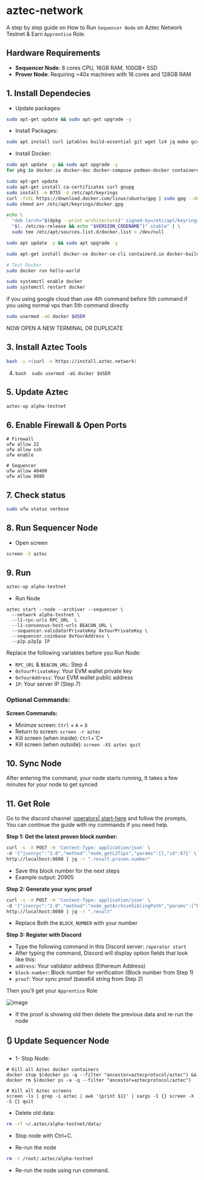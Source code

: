 # aztec-network
A step by step guide on How to Run `Sequencer Node` on Aztec Network Testnet & Earn `Apprentice` Role.

## Hardware Requirements
* **Sequencer Node**: 8 cores CPU, 16GB RAM, 100GB+ SSD
* **Prover Node**: Requiring ~40x machines with 16 cores and 128GB RAM


## 1. Install Dependecies
* Update packages:
```bash
sudo apt-get update && sudo apt-get upgrade -y
```

* Install Packages:
```bash
sudo apt install curl iptables build-essential git wget lz4 jq make gcc nano automake autoconf tmux htop nvme-cli libgbm1 pkg-config libssl-dev libleveldb-dev tar clang bsdmainutils ncdu unzip libleveldb-dev  -y
```

* Install Docker:
```bash
sudo apt update -y && sudo apt upgrade -y
for pkg in docker.io docker-doc docker-compose podman-docker containerd runc; do sudo apt-get remove $pkg; done

sudo apt-get update
sudo apt-get install ca-certificates curl gnupg
sudo install -m 0755 -d /etc/apt/keyrings
curl -fsSL https://download.docker.com/linux/ubuntu/gpg | sudo gpg --dearmor -o /etc/apt/keyrings/docker.gpg
sudo chmod a+r /etc/apt/keyrings/docker.gpg

echo \
  "deb [arch="$(dpkg --print-architecture)" signed-by=/etc/apt/keyrings/docker.gpg] https://download.docker.com/linux/ubuntu \
  "$(. /etc/os-release && echo "$VERSION_CODENAME")" stable" | \
  sudo tee /etc/apt/sources.list.d/docker.list > /dev/null

sudo apt update -y && sudo apt upgrade -y

sudo apt-get install docker-ce docker-ce-cli containerd.io docker-buildx-plugin docker-compose-plugin

# Test Docker
sudo docker run hello-world

sudo systemctl enable docker
sudo systemctl restart docker

```
if you using google cloud than use 4th command before 5th command if you using normal vps than 5th command directly 

```bash
sudo usermod -aG docker $USER
```

NOW OPEN A NEW TERMINAL OR DUPLICATE

## 3. Install Aztec Tools

```bash
bash -i <(curl -s https://install.aztec.network)
```
4. ``bash 
sudo usermod -aG docker $USER
``

## 5. Update Aztec

```bash
aztec-up alpha-testnet
```
## 6. Enable Firewall & Open Ports
```console
# Firewall
ufw allow 22
ufw allow ssh
ufw enable

# Sequencer
ufw allow 40400
ufw allow 8080
```
## 7. Check status
```bash
sudo ufw status verbose
```
## 8. Run Sequencer Node
* Open screen
```bash
screen -S aztec
```
## 9. Run
```bash
aztec-up alpha-testnet
```

   * Run Node
```
aztec start --node --archiver --sequencer \
  --network alpha-testnet \
  --l1-rpc-urls RPC_URL  \
  --l1-consensus-host-urls BEACON_URL \
  --sequencer.validatorPrivateKey 0xYourPrivateKey \
  --sequencer.coinbase 0xYourAddress \
  --p2p.p2pIp IP
```

Replace the following variables before you Run Node:
* `RPC_URL` & `BEACON_URL`: Step 4
* `0xYourPrivateKey`: Your EVM wallet private key
* `0xYourAddress`: Your EVM wallet public address
* `IP`: Your server IP (Step 7)

### Optional Commands:
**Screen Commands:**
* Minimze screen: `Ctrl` + `A` + `D`
* Return to screen: `screen -r aztec`
* Kill screen (when inside): `Ctrl`+`C+
* Kill screen (when outside): `screen -XS aztec quit`

## 10. Sync Node
After entering the command, your node starts running, It takes a few minutes for your node to get synced

## 11. Get Role
Go to the discord channel :[operators| start-here](https://discord.com/channels/1144692727120937080/1367196595866828982/1367323893324582954) and follow the prompts, You can continue the guide with my commands if you need help.

**Step 1: Get the latest proven block number:**
```bash
curl -s -X POST -H 'Content-Type: application/json' \
-d '{"jsonrpc":"2.0","method":"node_getL2Tips","params":[],"id":67}' \
http://localhost:8080 | jq -r ".result.proven.number"
```
* Save this block number for the next steps
* Example output: 20905

**Step 2: Generate your sync proof**
```bash
curl -s -X POST -H 'Content-Type: application/json' \
-d '{"jsonrpc":"2.0","method":"node_getArchiveSiblingPath","params":["BLOCK_NUMBER","BLOCK_NUMBER"],"id":67}' \
http://localhost:8080 | jq -r ".result"
```
* Replace Both the `BLOCK_NUMBER` with your number

**Step 3: Register with Discord**
* Type the following command in this Discord server: `/operator start`
* After typing the command, Discord will display option fields that look like this:
* `address`:            Your validator address (Ethereum Address)
* `block-number`:      Block number for verification (Block number from Step 1)
* `proof`:             Your sync proof (base64 string from Step 2)

Then you'll get your `Apprentice` Role

![image](https://github.com/user-attachments/assets/2ae9ff7c-59ba-43ec-9a23-76ef8ccb997c)


* If the proof is showing old then delete the previous data and re-run the node
## 🔃 Update Sequencer Node
* 1- Stop Node:
```console
# Kill all Aztec docker containers
docker stop $(docker ps -q --filter "ancestor=aztecprotocol/aztec") && docker rm $(docker ps -a -q --filter "ancestor=aztecprotocol/aztec")

# Kill all Aztec screens
screen -ls | grep -i aztec | awk '{print $1}' | xargs -I {} screen -X -S {} quit
```
  
  * Delete old data:
```bash
rm -rf ~/.aztec/alpha-testnet/data/
```
* Stop node with Ctrl+C.

* Re-run the node
```bash
rm -r /root/.aztec/alpha-testnet
```
* Re-run the node using run command.

